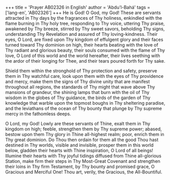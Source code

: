 +++
title = 'Prayer AB02326 in English'
author = 'Abdu'l-Bahá'
tags = ['lang-en', 'AB02326']
+++
He is God!
O God, my God! These are servants attracted in Thy days by the fragrances of Thy holiness, enkindled with the flame burning in Thy holy tree, responding to Thy voice, uttering Thy praise, awakened by Thy breeze, stirred by Thy sweet savors, beholding Thy signs, understanding Thy Revelation and assured of Thy loving-kindness. Their eyes, O Lord, are fixed upon Thy kingdom of effulgent glory and their faces turned toward Thy dominion on high, their hearts beating with the love of Thy radiant and glorious beauty, their souls consumed with the flame of Thy love, O Lord of this world and the world hereafter, their lives seething with the ardor of their longing for Thee, and their tears poured forth for Thy sake.

Shield them within the stronghold of Thy protection and safety, preserve them in Thy watchful care, look upon them with the eyes of Thy providence and mercy, make them the signs of Thy divine unity that are manifest throughout all regions, the standards of Thy might that wave above Thy mansions of grandeur, the shining lamps that burn with the oil of Thy wisdom in the globes of Thy guidance, the birds of the garden of Thy knowledge that warble upon the topmost boughs in Thy sheltering paradise, and the leviathans of the ocean of Thy bounty that plunge by Thy supreme mercy in the fathomless deeps.

O Lord, my God! Lowly are these servants of Thine, exalt them in Thy kingdom on high; feeble, strengthen them by Thy supreme power; abased, bestow upon them Thy glory in Thine all-highest realm; poor, enrich them in Thy great dominion. Do Thou then ordain for them all the good Thou hast destined in Thy worlds, visible and invisible, prosper them in this world below, gladden their hearts with Thine inspiration, O Lord of all beings! Illumine their hearts with Thy joyful tidings diffused from Thine all-glorious Station, make firm their steps in Thy Most-Great Covenant and strengthen their loins in Thy firm Testament, by Thy bounty and promised grace, O Gracious and Merciful One! Thou art, verily, the Gracious, the All-Bountiful.
